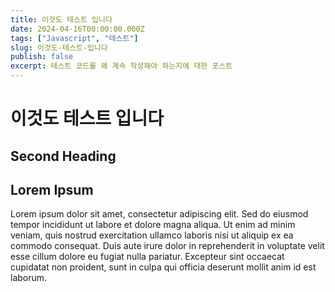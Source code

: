 ```yaml
---
title: 이것도 테스트 입니다
date: 2024-04-16T00:00:00.000Z
tags: ["Javascript", "테스트"]
slug: 이것도-테스트-입니다
publish: false
excerpt: 테스트 코드를 왜 계속 작성해야 하는지에 대한 포스트
---
```


# 이것도 테스트 입니다

## Second Heading

## Lorem Ipsum

Lorem ipsum dolor sit amet, consectetur adipiscing elit. Sed do eiusmod tempor incididunt ut labore et dolore magna aliqua. Ut enim ad minim veniam, quis nostrud exercitation ullamco laboris nisi ut aliquip ex ea commodo consequat. Duis aute irure dolor in reprehenderit in voluptate velit esse cillum dolore eu fugiat nulla pariatur. Excepteur sint occaecat cupidatat non proident, sunt in culpa qui officia deserunt mollit anim id est laborum.
